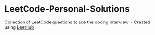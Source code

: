 # LeetCode-Personal-Solutions
Collection of LeetCode questions to ace the coding interview! - Created using [LeetHub](https://github.com/QasimWani/LeetHub)
